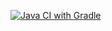 [![Java CI with Gradle](https://github.com/dmitriy91pozdeev/Automation-HW2/actions/workflows/gradle.yml/badge.svg)](https://github.com/dmitriy91pozdeev/Automation-HW2/actions/workflows/gradle.yml)
